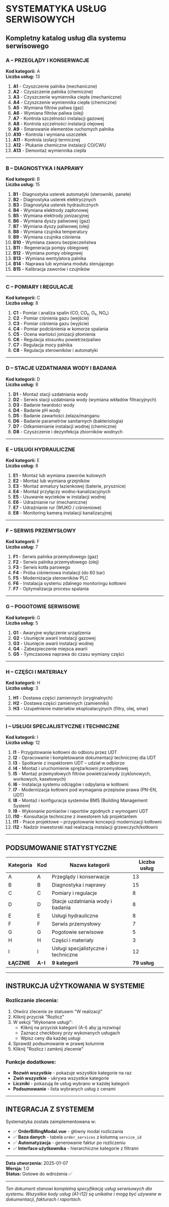 # SYSTEMATYKA USŁUG SERWISOWYCH
## Kompletny katalog usług dla systemu serwisowego

### **A – PRZEGLĄDY I KONSERWACJE**
**Kod kategorii:** A  
**Liczba usług:** 13

1. **A1** - Czyszczenie palnika (mechaniczne)
2. **A2** - Czyszczenie palnika (chemiczne)
3. **A3** - Czyszczenie wymiennika ciepła (mechaniczne)
4. **A4** - Czyszczenie wymiennika ciepła (chemiczne)
5. **A5** - Wymiana filtrów paliwa (gaz)
6. **A6** - Wymiana filtrów paliwa (olej)
7. **A7** - Kontrola szczelności instalacji gazowej
8. **A8** - Kontrola szczelności instalacji olejowej
9. **A9** - Smarowanie elementów ruchomych palnika
10. **A10** - Kontrola i wymiana uszczelek
11. **A11** - Kontrola izolacji termicznej
12. **A12** - Płukanie chemiczne instalacji CO/CWU
13. **A13** - Demontaż wymiennika ciepła

---

### **B – DIAGNOSTYKA I NAPRAWY**
**Kod kategorii:** B  
**Liczba usług:** 15

1. **B1** - Diagnostyka usterek automatyki (sterowniki, panele)
2. **B2** - Diagnostyka usterek elektrycznych
3. **B3** - Diagnostyka usterek hydraulicznych
4. **B4** - Wymiana elektrody zapłonowej
5. **B5** - Wymiana elektrody jonizacyjnej
6. **B6** - Wymiana dyszy paliwowej (gaz)
7. **B7** - Wymiana dyszy paliwowej (olej)
8. **B8** - Wymiana czujnika temperatury
9. **B9** - Wymiana czujnika ciśnienia
10. **B10** - Wymiana zaworu bezpieczeństwa
11. **B11** - Regeneracja pompy obiegowej
12. **B12** - Wymiana pompy obiegowej
13. **B13** - Wymiana wentylatora palnika
14. **B14** - Naprawa lub wymiana modułu sterującego
15. **B15** - Kalibracja zaworów i czujników

---

### **C – POMIARY I REGULACJE**
**Kod kategorii:** C  
**Liczba usług:** 8

1. **C1** - Pomiar i analiza spalin (CO, CO₂, O₂, NOₓ)
2. **C2** - Pomiar ciśnienia gazu (wejście)
3. **C3** - Pomiar ciśnienia gazu (wyjście)
4. **C4** - Pomiar podciśnienia w komorze spalania
5. **C5** - Ocena wartości jonizacji płomienia
6. **C6** - Regulacja stosunku powietrze/paliwo
7. **C7** - Regulacja mocy palnika
8. **C8** - Regulacja sterowników i automatyki

---

### **D – STACJE UZDATNIANIA WODY I BADANIA**
**Kod kategorii:** D  
**Liczba usług:** 8

1. **D1** - Montaż stacji uzdatniania wody
2. **D2** - Serwis stacji uzdatniania wody (wymiana wkładów filtracyjnych)
3. **D3** - Badanie twardości wody
4. **D4** - Badanie pH wody
5. **D5** - Badanie zawartości żelaza/manganu
6. **D6** - Badanie parametrów sanitarnych (bakteriologia)
7. **D7** - Odkamienianie instalacji wodnej (chemiczne)
8. **D8** - Czyszczenie i dezynfekcja zbiorników wodnych

---

### **E – USŁUGI HYDRAULICZNE**
**Kod kategorii:** E  
**Liczba usług:** 8

1. **E1** - Montaż lub wymiana zaworów kulowych
2. **E2** - Montaż lub wymiana grzejników
3. **E3** - Montaż armatury łazienkowej (baterie, prysznice)
4. **E4** - Montaż przyłączy wodno-kanalizacyjnych
5. **E5** - Usuwanie wycieków w instalacji wodnej
6. **E6** - Udrażnianie rur (mechaniczne)
7. **E7** - Udrażnianie rur (WUKO / ciśnieniowe)
8. **E8** - Monitoring kamerą instalacji kanalizacyjnej

---

### **F – SERWIS PRZEMYSŁOWY**
**Kod kategorii:** F  
**Liczba usług:** 7

1. **F1** - Serwis palnika przemysłowego (gaz)
2. **F2** - Serwis palnika przemysłowego (olej)
3. **F3** - Serwis kotła parowego
4. **F4** - Próba ciśnieniowa instalacji (do 60 bar)
5. **F5** - Modernizacja sterowników PLC
6. **F6** - Instalacja systemu zdalnego monitoringu kotłowni
7. **F7** - Optymalizacja procesu spalania

---

### **G – POGOTOWIE SERWISOWE**
**Kod kategorii:** G  
**Liczba usług:** 5

1. **G1** - Awaryjne wyłączenie urządzenia
2. **G2** - Usunięcie awarii instalacji gazowej
3. **G3** - Usunięcie awarii instalacji wodnej
4. **G4** - Zabezpieczenie miejsca awarii
5. **G5** - Tymczasowa naprawa do czasu wymiany części

---

### **H – CZĘŚCI I MATERIAŁY**
**Kod kategorii:** H  
**Liczba usług:** 3

1. **H1** - Dostawa części zamiennych (oryginalnych)
2. **H2** - Dostawa części zamiennych (zamienniki)
3. **H3** - Uzupełnienie materiałów eksploatacyjnych (filtry, olej, smar)

---

### **I – USŁUGI SPECJALISTYCZNE I TECHNICZNE**
**Kod kategorii:** I  
**Liczba usług:** 12

1. **I1** - Przygotowanie kotłowni do odbioru przez UDT
2. **I2** - Opracowanie i kompletowanie dokumentacji technicznej dla UDT
3. **I3** - Spotkanie z inspektorem UDT – udział w odbiorze
4. **I4** - Montaż i uruchomienie sprężarkowni przemysłowej
5. **I5** - Montaż przemysłowych filtrów powietrza/wody (cyklonowych, workowych, kasetowych)
6. **I6** - Instalacja systemu odciągów i odpylania w kotłowni
7. **I7** - Modernizacja kotłowni pod wymagania przepisów prawa (PN-EN, UDT)
8. **I8** - Montaż i konfiguracja systemów BMS (Building Management System)
9. **I9** - Wykonanie pomiarów i raportów zgodnych z wymogami UDT
10. **I10** - Konsultacje techniczne z inwestorem lub projektantem
11. **I11** - Prace projektowe – przygotowanie koncepcji modernizacji kotłowni
12. **I12** - Nadzór inwestorski nad realizacją instalacji grzewczych/kotłowni

---

## **PODSUMOWANIE STATYSTYCZNE**

| Kategoria | Kod | Nazwa kategorii | Liczba usług |
|-----------|-----|-----------------|---------------|
| A | A | Przeglądy i konserwacje | 13 |
| B | B | Diagnostyka i naprawy | 15 |
| C | C | Pomiary i regulacje | 8 |
| D | D | Stacje uzdatniania wody i badania | 8 |
| E | E | Usługi hydrauliczne | 8 |
| F | F | Serwis przemysłowy | 7 |
| G | G | Pogotowie serwisowe | 5 |
| H | H | Części i materiały | 3 |
| I | I | Usługi specjalistyczne i techniczne | 12 |
| **ŁĄCZNIE** | **A-I** | **9 kategorii** | **79 usług** |

---

## **INSTRUKCJA UŻYTKOWANIA W SYSTEMIE**

### **Rozliczanie zlecenia:**
1. Otwórz zlecenie ze statusem "W realizacji"
2. Kliknij przycisk "Rozlicz"
3. W sekcji "Wykonane usługi":
   - Kliknij na przycisk kategorii (A-I) aby ją rozwinąć
   - Zaznacz checkboxy przy wykonanych usługach
   - Wpisz ceny dla każdej usługi
4. Sprawdź podsumowanie w prawej kolumnie
5. Kliknij "Rozlicz i zamknij zlecenie"

### **Funkcje dodatkowe:**
- **Rozwiń wszystkie** - pokazuje wszystkie kategorie na raz
- **Zwiń wszystkie** - ukrywa wszystkie kategorie
- **Liczniki** - pokazują ile usług wybrano w każdej kategorii
- **Podsumowanie** - lista wybranych usług z cenami

---

## **INTEGRACJA Z SYSTEMEM**

Systematyka została zaimplementowana w:
- ✅ **OrderBillingModal.vue** - główny modal rozliczania
- ✅ **Baza danych** - tabela `order_services` z kolumną `service_id`
- ✅ **Automatyzacja** - generowanie faktur po rozliczeniu
- ✅ **Interface użytkownika** - hierarchiczne kategorie z filtrami

---

**Data utworzenia:** 2025-01-07  
**Wersja:** 1.0  
**Status:** Gotowe do wdrożenia ✅

---

*Ten dokument stanowi kompletną specyfikację usług serwisowych dla systemu. Wszystkie kody usług (A1-I12) są unikalne i mogą być używane w dokumentacji, fakturach i raportach.* 